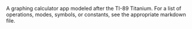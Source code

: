 A graphing calculator app modeled after the TI-89 Titanium. For a list of operations, modes, symbols, or constants, see the appropriate markdown file.
